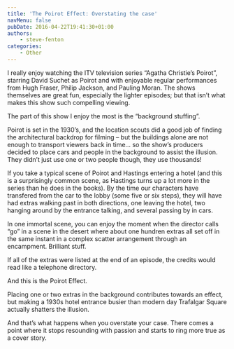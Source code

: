 ```yaml
---
title: 'The Poirot Effect: Overstating the case'
navMenu: false
pubDate: 2016-04-22T19:41:30+01:00
authors:
    - steve-fenton
categories:
    - Other
---
```


I really enjoy watching the ITV television series “Agatha Christie’s Poirot”, starring David Suchet as Poirot and with enjoyable regular performances from Hugh Fraser, Philip Jackson, and Pauling Moran. The shows themselves are great fun, especially the lighter episodes; but that isn’t what makes this show such compelling viewing.

The part of this show I enjoy the most is the “background stuffing”.

Poirot is set in the 1930’s, and the location scouts did a good job of finding the architectural backdrop for filming – but the buildings alone are not enough to transport viewers back in time… so the show’s producers decided to place cars and people in the background to assist the illusion. They didn’t just use one or two people though, they use thousands!

If you take a typical scene of Poirot and Hastings entering a hotel (and this is a surprisingly common scene, as Hastings turns up a lot more in the series than he does in the books). By the time our characters have transfered from the car to the lobby (some five or six steps), they will have had extras walking past in both directions, one leaving the hotel, two hanging around by the entrance talking, and several passing by in cars.

In one immortal scene, you can enjoy the moment when the director calls “go” in a scene in the desert where about one hundren extras all set off in the same instant in a complex scatter arrangement through an encampment. Brilliant stuff.

If all of the extras were listed at the end of an episode, the credits would read like a telephone directory.

And this is the Poirot Effect.

Placing one or two extras in the background contributes towards an effect, but making a 1930s hotel entrance busier than modern day Trafalgar Square actually shatters the illusion.

And that’s what happens when you overstate your case. There comes a point where it stops resounding with passion and starts to ring more true as a cover story.